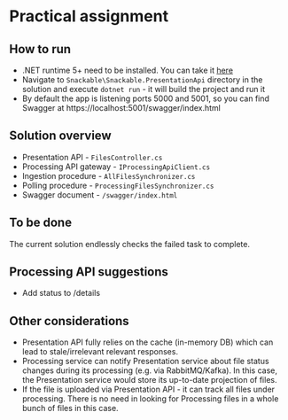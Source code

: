 # Practical assignment

## How to run
* .NET runtime 5+ need to be installed. You can take it [here](https://dotnet.microsoft.com/download/dotnet/5.0)
* Navigate to `Snackable\Snackable.PresentationApi` directory in the solution and execute `dotnet run` - it will build the project and run it
* By default the app is listening ports 5000 and 5001, so you can find Swagger at https://localhost:5001/swagger/index.html

## Solution overview
* Presentation API - `FilesController.cs`
* Processing API gateway - `IProcessingApiClient.cs`
* Ingestion procedure - `AllFilesSynchronizer.cs`
* Polling procedure - `ProcessingFilesSynchronizer.cs`
* Swagger document - `/swagger/index.html`

## To be done
The current solution endlessly checks the failed task to complete.

## Processing API suggestions
* Add status to /details

## Other considerations
* Presentation API fully relies on the cache (in-memory DB) which can lead to stale/irrelevant relevant responses.
* Processing service can notify Presentation service about file status changes during its processing (e.g. via RabbitMQ/Kafka). In this case, the Presentation service would store its up-to-date projection of files.
* If the file is uploaded via Presentation API - it can track all files under processing. There is no need in looking for Processing files in a whole bunch of files in this case.